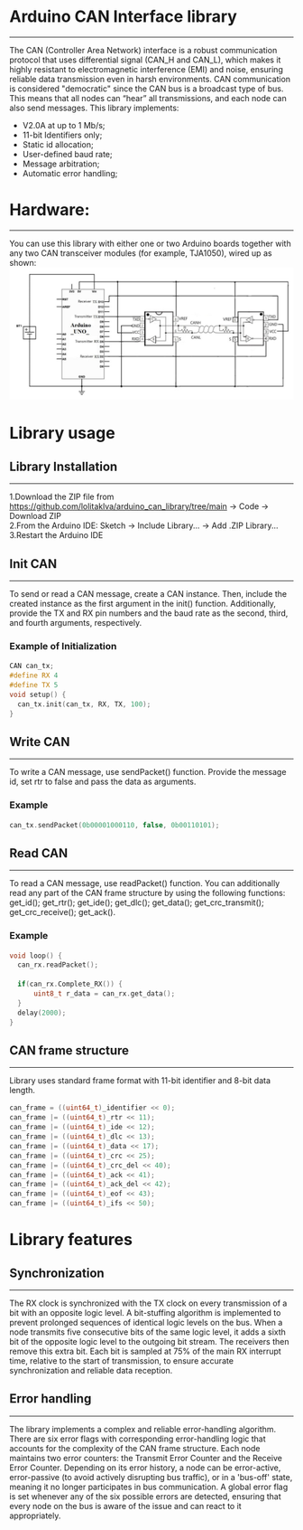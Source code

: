 # Arduino CAN Interface library
---
The CAN (Controller Area Network) interface is a robust communication protocol that uses differential signal (CAN_H and CAN_L), which makes it highly resistant to electromagnetic interference (EMI) and noise, ensuring reliable data transmission even in harsh environments. CAN communication is considered "democratic" since the CAN bus is a broadcast type of bus. This means that all nodes can “hear” all transmissions, and each node can also send messages. 
This library implements:
- V2.0A at up to 1 Mb/s;
- 11-bit Identifiers only;
- Static id allocation;
- User-defined baud rate;
- Message arbitration;
- Automatic error handling;
# Hardware:
---
You can use this library with either one or two Arduino boards together with any two CAN transceiver modules (for example, TJA1050), wired up as shown:
![Wiring diagram](images/ArduinoUno_TJA1050.jpg)
# Library usage
## Library Installation
---
1.Download the ZIP file from https://github.com/lolitaklva/arduino_can_library/tree/main -> Code -> Download ZIP  
2.From the Arduino IDE: Sketch -> Include Library... -> Add .ZIP Library...  
3.Restart the Arduino IDE  
## Init CAN  
---
To send or read a CAN message, create a CAN instance. Then, include the created instance as the first argument in the init() function. Additionally, provide the TX and RX pin numbers and the baud rate as the second, third, and fourth arguments, respectively.
### Example of Initialization
```cpp
CAN can_tx;
#define RX 4
#define TX 5
void setup() {
  can_tx.init(can_tx, RX, TX, 100);
}
```
## Write CAN  
---
To write a CAN message, use sendPacket() function. Provide the message id, set rtr to false and pass the data as arguments.
### Example
```cpp
can_tx.sendPacket(0b00001000110, false, 0b00110101);
```
## Read CAN  
---
To read a CAN message, use readPacket() function. You can additionally read any part of the CAN frame structure by using the following functions: get_id(); get_rtr(); get_ide(); get_dlc(); get_data(); get_crc_transmit(); get_crc_receive(); get_ack().
### Example 
```cpp
void loop() {
  can_rx.readPacket();

  if(can_rx.Complete_RX()) {
      uint8_t r_data = can_rx.get_data();
  }
  delay(2000);
}
```
## CAN frame structure
---
Library uses standard frame format with 11-bit identifier and 8-bit data length.
```cpp
can_frame = ((uint64_t)_identifier << 0);
can_frame |= ((uint64_t)_rtr << 11);
can_frame |= ((uint64_t)_ide << 12);
can_frame |= ((uint64_t)_dlc << 13);
can_frame |= ((uint64_t)_data << 17);
can_frame |= ((uint64_t)_crc << 25);
can_frame |= ((uint64_t)_crc_del << 40);
can_frame |= ((uint64_t)_ack << 41);
can_frame |= ((uint64_t)_ack_del << 42);
can_frame |= ((uint64_t)_eof << 43);
can_frame |= ((uint64_t)_ifs << 50);
```
# Library features
## Synchronization
---
The RX clock is synchronized with the TX clock on every transmission of a bit with an opposite logic level. A bit-stuffing algorithm is implemented to prevent prolonged sequences of identical logic levels on the bus. When a node transmits five consecutive bits of the same logic level, it adds a sixth bit of the opposite logic level to the outgoing bit stream. The receivers then remove this extra bit. Each bit is sampled at 75% of the main RX interrupt time, relative to the start of transmission, to ensure accurate synchronization and reliable data reception.
## Error handling
---
The library implements a complex and reliable error-handling algorithm. There are six error flags with corresponding error-handling logic that accounts for the complexity of the CAN frame structure. Each node maintains two error counters: the Transmit Error Counter and the Receive Error Counter. Depending on its error history, a node can be error-active, error-passive (to avoid actively disrupting bus traffic), or in a 'bus-off' state, meaning it no longer participates in bus communication. A global error flag is set whenever any of the six possible errors are detected, ensuring that every node on the bus is aware of the issue and can react to it appropriately.